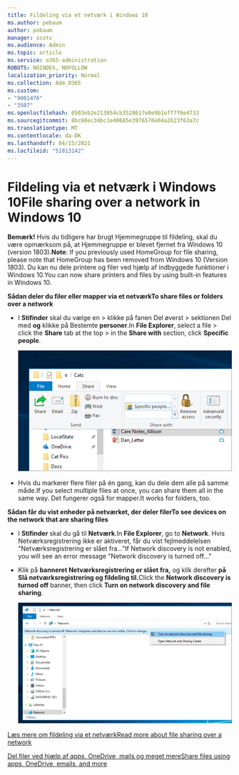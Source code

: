 ```yaml
---
title: Fildeling via et netværk i Windows 10
ms.author: pebaum
author: pebaum
manager: scotv
ms.audience: Admin
ms.topic: article
ms.service: o365-administration
ROBOTS: NOINDEX, NOFOLLOW
localization_priority: Normal
ms.collection: Adm_O365
ms.custom:
- "9001476"
- "3507"
ms.openlocfilehash: 0503eb2e213054cb3528617e0e9b1eff7f0e4733
ms.sourcegitcommit: 8bc60ec34bc1e40685e3976576e04a2623f63a7c
ms.translationtype: MT
ms.contentlocale: da-DK
ms.lasthandoff: 04/15/2021
ms.locfileid: "51813142"
---
```

# <a name="file-sharing-over-a-network-in-windows-10"></a><span data-ttu-id="b3238-102">Fildeling via et netværk i Windows 10</span><span class="sxs-lookup"><span data-stu-id="b3238-102">File sharing over a network in Windows 10</span></span>

<span data-ttu-id="b3238-103">**Bemærk!** Hvis du tidligere har brugt Hjemmegruppe til fildeling, skal du være opmærksom på, at Hjemmegruppe er blevet fjernet fra Windows 10 (version 1803).</span><span class="sxs-lookup"><span data-stu-id="b3238-103">**Note**: If you previously used HomeGroup for file sharing, please note that HomeGroup has been removed from Windows 10 (Version 1803).</span></span> <span data-ttu-id="b3238-104">Du kan nu dele printere og filer ved hjælp af indbyggede funktioner i Windows 10.</span><span class="sxs-lookup"><span data-stu-id="b3238-104">You can now share printers and files by using built-in features in Windows 10.</span></span>

<span data-ttu-id="b3238-105">**Sådan deler du filer eller mapper via et netværk**</span><span class="sxs-lookup"><span data-stu-id="b3238-105">**To share files or folders over a network**</span></span>

- <span data-ttu-id="b3238-106">I **Stifinder** skal du vælge en  > klikke på fanen Del øverst > sektionen Del med **og** klikke på Bestemte **personer**.</span><span class="sxs-lookup"><span data-stu-id="b3238-106">In **File Explorer**, select a file > click the **Share** tab at the top > in the **Share with** section, click **Specific people**.</span></span>

    ![Del en fil med bestemte personer.](media/share-with-specific-people.png)
          
- <span data-ttu-id="b3238-108">Hvis du markerer flere filer på én gang, kan du dele dem alle på samme måde.</span><span class="sxs-lookup"><span data-stu-id="b3238-108">If you select multiple files at once, you can share them all in the same way.</span></span> <span data-ttu-id="b3238-109">Det fungerer også for mapper.</span><span class="sxs-lookup"><span data-stu-id="b3238-109">It works for folders, too.</span></span>

<span data-ttu-id="b3238-110">**Sådan får du vist enheder på netværket, der deler filer**</span><span class="sxs-lookup"><span data-stu-id="b3238-110">**To see devices on the network that are sharing files**</span></span>

- <span data-ttu-id="b3238-111">I **Stifinder** skal du gå til **Netværk**.</span><span class="sxs-lookup"><span data-stu-id="b3238-111">In **File Explorer**, go to **Network**.</span></span> <span data-ttu-id="b3238-112">Hvis Netværksregistrering ikke er aktiveret, får du vist fejlmeddelelsen "Netværksregistrering er slået fra..."</span><span class="sxs-lookup"><span data-stu-id="b3238-112">If Network discovery is not enabled, you will see an error message "Network discovery is turned off..."</span></span>

- <span data-ttu-id="b3238-113">Klik på **banneret Netværksregistrering er slået fra,** og klik derefter **på Slå netværksregistrering og fildeling til.**</span><span class="sxs-lookup"><span data-stu-id="b3238-113">Click the **Network discovery is turned off** banner, then click **Turn on network discovery and file sharing**.</span></span>

    ![Slå netværksregistrering og fildeling til.](media/turn-on-network-discovery.png)

[<span data-ttu-id="b3238-115">Læs mere om fildeling via et netværk</span><span class="sxs-lookup"><span data-stu-id="b3238-115">Read more about file sharing over a network</span></span>](https://support.microsoft.com/help/4092694/windows-10-file-sharing-over-a-network)

[<span data-ttu-id="b3238-116">Del filer ved hjælp af apps, OneDrive, mails og meget mere</span><span class="sxs-lookup"><span data-stu-id="b3238-116">Share files using apps, OneDrive, emails, and more</span></span>](https://support.microsoft.com/help/4027674/windows-10-share-files-in-file-explorer)

